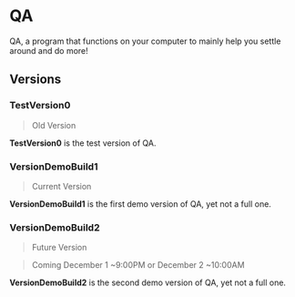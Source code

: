 # QA
QA, a program that functions on your computer to mainly help you settle around and do more!

## Versions
### TestVersion0
> Old Version

**TestVersion0** is the test version of QA.

### VersionDemoBuild1
> Current Version

**VersionDemoBuild1** is the first demo version of QA, yet not a full one.

### VersionDemoBuild2
> Future Version

> Coming December 1 ~9:00PM or December 2 ~10:00AM

**VersionDemoBuild2** is the second demo version of QA, yet not a full one.

